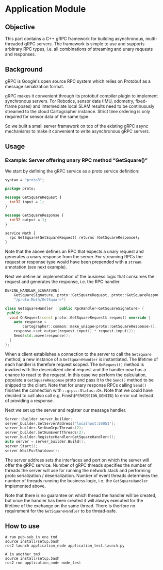#  Application Module

## Objective
This part contains a C++ gRPC framework for building asynchronous, multi-threaded gRPC servers. 
The framework is simple to use and supports arbitrary RPC types, i.e. all combinations of streaming and unary requests and responses.

## Background
gRPC is Google's open source RPC system which relies on Protobuf as a message serialization format.

gRPC makes it convenient through its protobuf compiler plugin to implement synchronous servers. 
For Robotics, sensor data (IMU, odometry, fixed-frame poses) and intermediate local SLAM results need to be continuously streamed to the cloud Cartographer instance. 
Strict time ordering is only required for sensor data of the same type. 

So we built a small server framework on top of the existing gRPC async mechanisms to make it convenient to write asynchronous gRPC servers.

## Usage

### Example: Server offering unary RPC method “GetSquare()”

We start by defining the gRPC service as a proto service definition:

```proto
syntax = "proto3";

package proto;

message GetSquareRequest {
  int32 input = 1;
}

message GetSquareResponse {
  int32 output = 1;
}

service Math {
  rpc GetSquare(GetSquareRequest) returns (GetSquareResponse);
}
```

Note that the above defines an RPC that expects a unary request and generates a unary response from the server.
For streaming RPCs the request or response type would have been prepended with a `stream` annotation (see next example).

Next we define an implementation of the business logic that consumes the request and generates the response, i.e. the RPC handler.

```C++
DEFINE_HANDLER_SIGNATURE(
    GetSquareSignature, proto::GetSquareRequest, proto::GetSquareResponse,
    "/proto.Math/GetSquare")

class GetSquareHandler : public RpcHandler<GetSquareSignature> {
 public:
  void OnRequest(const proto::GetSquareRequest& request) override {
    auto response =
        cartographer::common::make_unique<proto::GetSquareResponse>();
    response->set_output(request.input() * request.input());
    Send(std::move(response));
  }
};
```

When a client establishes a connection to the server to call the `GetSquare` method, a new instance of a `GetSquareHandler` is instantiated.
The lifetime of each handler is therefore request scoped.
The `OnRequest()` method is invoked with the deserialized client request and the handler now has a chance to react to the request.
In this case we perform the calculation, populate a `GetSquareResponse` proto and pass it to the `Send()` method to be shipped to the client.
Note that for unary response RPCs calling `Send()` finishes the connection with `::grpc::Status::Ok`.
Note that we could have decided to call also call e.g. Finish(`PERMISSION_DENIED`) to error out instead of providing a response.

Next we set up the server and register our message handler.

```C++
Server::Builder server_builder;
server_builder.SetServerAddress("localhost:50051");
server_builder.SetNumGrpcThreads(2);
server_builder.SetNumEventThreads(2);
server_builder.RegisterHandler<GetSquareHandler>();
auto server = server_builder.Build();
server.Start();
server.WaitForShutdown();
```

The server address sets the interfaces and port on which the server will offer the gRPC service.
Number of gRPC threads specifies the number of threads the server will use for running the network stack and performing proto serialization / deserialization.
Number of event threads determines the number of threads running the business logic, i.e. the `GetSquareHandler` implemented above.

Note that there is no guarantee on which thread the handler will be created, but once the handler has been created it will always executed for the lifetime of the exchange on the same thread.
There is therfore no requirement for the `GetSquareHandler` to be thread-safe.

## How to use

```
# run pub-sub in one tmd
source install/setup.bash
ros2 launch application_node application_test.launch.py

# in another tmd
source install/setup.bash
ros2 run application_node node_test
```